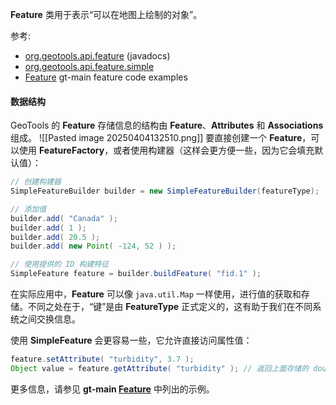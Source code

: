 
**Feature** 类用于表示“可以在地图上绘制的对象”。

参考:
- [org.geotools.api.feature](http://docs.geotools.org/stable/javadocs/org/geotools/api/feature/package-summary.html) (javadocs)
- [org.geotools.api.feature.simple](http://docs.geotools.org/stable/javadocs/org/geotools/api/feature/simple/package-summary.html)
- [Feature](https://docs.geotools.org/latest/userguide/library/main/feature.html) gt-main feature code examples

#### **数据结构**  
GeoTools 的 **Feature** 存储信息的结构由 **Feature**、**Attributes** 和 **Associations** 组成。
![[Pasted image 20250404132510.png]]
要直接创建一个 **Feature**，可以使用 **FeatureFactory**，或者使用构建器（这样会更方便一些，因为它会填充默认值）：

```java
// 创建构建器
SimpleFeatureBuilder builder = new SimpleFeatureBuilder(featureType);

// 添加值
builder.add( "Canada" );
builder.add( 1 );
builder.add( 20.5 );
builder.add( new Point( -124, 52 ) );

// 使用提供的 ID 构建特征
SimpleFeature feature = builder.buildFeature( "fid.1" );
```

在实际应用中，**Feature** 可以像 `java.util.Map` 一样使用，进行值的获取和存储。不同之处在于，“键”是由 **FeatureType** 正式定义的，这有助于我们在不同系统之间交换信息。

使用 **SimpleFeature** 会更容易一些，它允许直接访问属性值：

```java
feature.setAttribute( "turbidity", 3.7 );
Object value = feature.getAttribute( "turbidity" ); // 返回上面存储的 double 值 3.7
```

更多信息，请参见 **gt-main [Feature](https://docs.geotools.org/latest/userguide/library/main/feature.html)** 中列出的示例。